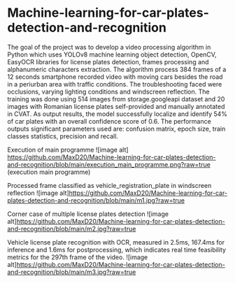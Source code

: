 # Machine-learning-for-car-plates-detection-and-recognition

The goal of the project was to develop a video processing algorithm in Python which uses YOLOv8 machine learning object detection, OpenCV, EasyOCR libraries for license plates detection, frames processing and alphanumeric characters extraction.
The algorithm process 384 frames of a 12 seconds smartphone recorded video with moving cars besides the road in a periurban area with traffic conditions. The troubleshooting faced were occlusions, varying lighting conditions and windscreen reflection. The training was done using 514 images from storage.googleapi dataset and 20 images with Romanian license plates self-provided and manually annotated in CVAT. As output results, the model successfully localize and identify 54% of car plates with an overall confidence score of 0.6. The performance outputs significant parameters used are: confusion matrix, epoch size, train classes statistics, precision and recall. 

Execution of main programme
![image alt] https://github.com/MaxD20/Machine-learning-for-car-plates-detection-and-recognition/blob/main/execution_main_programme.png?raw=true (execution main programme)

Processed frame classified as vehicle_registration_plate in windscreen reflection
![image alt]https://github.com/MaxD20/Machine-learning-for-car-plates-detection-and-recognition/blob/main/m1.jpg?raw=true

Corner case of multiple license plates detection
![image alt]https://github.com/MaxD20/Machine-learning-for-car-plates-detection-and-recognition/blob/main/m2.jpg?raw=true

Vehicle license plate recognition with OCR, measured in 2.5ms, 167.4ms for inference and 1.6ms for postprocessing, which indicates real time feasibility metrics for the 297th frame of the video.
![image alt]https://github.com/MaxD20/Machine-learning-for-car-plates-detection-and-recognition/blob/main/m3.jpg?raw=true


